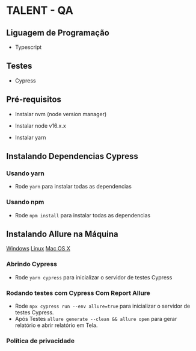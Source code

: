 # TALENT - QA

## Liguagem de Programação

- Typescript

## Testes

- Cypress 

## Pré-requisitos

- Instalar nvm (node version manager)

- Instalar node v16.x.x

- Instalar yarn

## Instalando Dependencias Cypress

### Usando yarn

- Rode `yarn` para instalar todas as dependencias

### Usando npm

- Rode `npm install` para instalar todas as dependencias

## Instalando Allure na Máquina

[Windows](allureInstallWindows.md)
[Linux](allureInstallLinux.md)
[Mac OS X](allureInstallMac.md)

### Abrindo Cypress

- Rode `yarn cypress` para inicializar o servidor de testes Cypress

### Rodando testes com Cypress Com Report Allure

- Rode `npx cypress run --env allure=true` para inicializar o servidor de testes Cypress.
- Após Testes `allure generate --clean && allure open` para gerar relatório e abrir relatório em Tela.

### Política de privacidade





